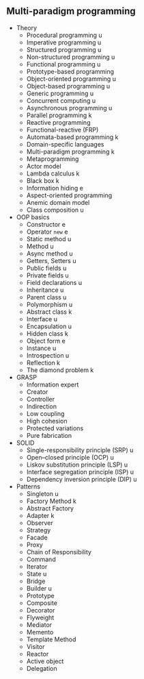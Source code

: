 ## Multi-paradigm programming

- Theory
  - Procedural programming u
  - Imperative programming u
  - Structured programming u
  - Non-structured programming u
  - Functional programming u
  - Prototype-based programming
  - Object-oriented programming u
  - Object-based programming u
  - Generic programming u
  - Concurrent computing u
  - Asynchronous programming u
  - Parallel programming k
  - Reactive programming
  - Functional-reactive (FRP)
  - Automata-based programming k
  - Domain-specific languages
  - Multi-paradigm programming k
  - Metaprogramming
  - Actor model
  - Lambda calculus k
  - Black box k
  - Information hiding e
  - Aspect-oriented programming
  - Anemic domain model
  - Class composition u
- OOP basics
  - Constructor e
  - Operator `new` e
  - Static method u
  - Method u
  - Async method u
  - Getters, Setters u
  - Public fields u
  - Private fields u
  - Field declarations u
  - Inheritance u
  - Parent class u
  - Polymorphism u
  - Abstract class k
  - Interface u
  - Encapsulation u
  - Hidden class k
  - Object form e
  - Instance u
  - Introspection u
  - Reflection k
  - The diamond problem k
- GRASP
  - Information expert
  - Creator
  - Controller
  - Indirection
  - Low coupling
  - High cohesion
  - Protected variations
  - Pure fabrication
- SOLID
  - Single-responsibility principle (SRP) u
  - Open–closed principle (OCP) u
  - Liskov substitution principle (LSP) u
  - Interface segregation principle (ISP) u
  - Dependency inversion principle (DIP) u
- Patterns
  - Singleton u
  - Factory Method k
  - Abstract Factory
  - Adapter k
  - Observer
  - Strategy
  - Facade
  - Proxy
  - Chain of Responsibility
  - Command
  - Iterator
  - State u
  - Bridge
  - Builder u
  - Prototype
  - Composite
  - Decorator
  - Flyweight
  - Mediator
  - Memento
  - Template Method
  - Visitor
  - Reactor
  - Active object
  - Delegation
